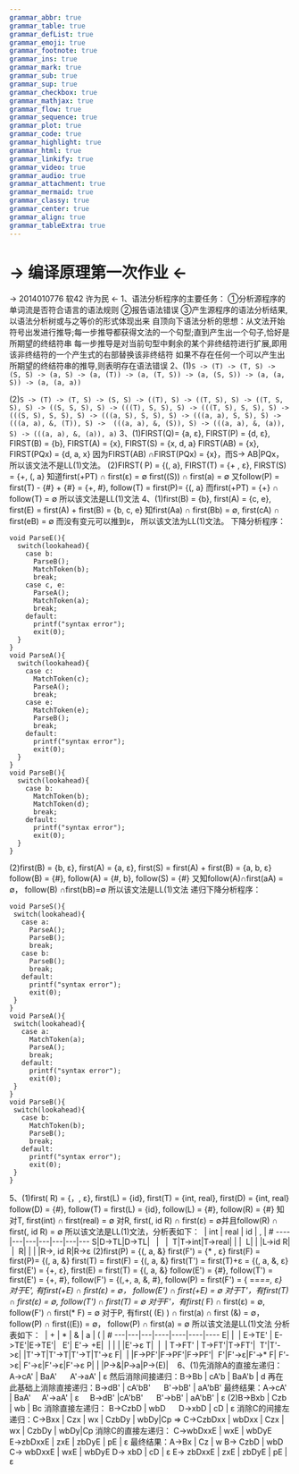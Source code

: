 ```yaml
---
grammar_abbr: true
grammar_table: true
grammar_defList: true
grammar_emoji: true
grammar_footnote: true
grammar_ins: true
grammar_mark: true
grammar_sub: true
grammar_sup: true
grammar_checkbox: true
grammar_mathjax: true
grammar_flow: true
grammar_sequence: true
grammar_plot: true
grammar_code: true
grammar_highlight: true
grammar_html: true
grammar_linkify: true
grammar_video: true
grammar_audio: true
grammar_attachment: true
grammar_mermaid: true
grammar_classy: true
grammar_center: true
grammar_align: true
grammar_tableExtra: true
--- 
```


# -> 编译原理第一次作业 <-
-> 2014010776   软42   许为民 <-
1、语法分析程序的主要任务：
①分析源程序的单词流是否符合语言的语法规则
②报告语法错误
③产生源程序的语法分析结果, 以语法分析树或与之等价的形式体现出来
自顶向下语法分析的思想：从文法开始符号出发进行推导;每一步推导都获得文法的一个句型;直到产生出一个句子,恰好是所期望的终结符串
每一步推导是对当前句型中剩余的某个非终结符进行扩展,即用该非终结符的一个产生式的右部替换该非终结符
如果不存在任何一个可以产生出所期望的终结符串的推导,则表明存在语法错误
2、(1)`S -> (T) -> (T, S) -> (S, S) -> (a, S) -> (a, (T)) -> (a, (T, S)) -> (a, (S, S)) -> (a, (a, S)) -> (a, (a, a))`

(2)`S -> (T) -> (T, S) -> (S, S) -> ((T), S) -> ((T, S), S) -> ((T, S, S), S) -> ((S, S, S), S) -> (((T), S, S), S) -> (((T, S), S, S), S) -> (((S, S), S, S), S) -> (((a, S), S, S), S) -> (((a, a), S, S), S) -> (((a, a), &, (T)), S) -> 
(((a, a), &, (S)), S) -> (((a, a), &, (a)), S) -> (((a, a), &, (a)), a)`
3、(1)FIRST(Q)= {a, ε}, FIRST(P) = {d, ε}, FIRST(B) = {b}, FIRST(A) = {x}, FIRST(S) = {x, d, a}
FIRST(AB) = {x}, FIRST(PQx) = {d, a, x}
因为FIRST(AB) ∩FIRST(PQx) = {x}，而S-> AB|PQx，所以该文法不是LL(1)文法。
(2)FIRST( P) = {(, a},  FIRST(T) = {+ , ε}, FIRST(S) = {+, (, a}
知道first(+PT) ∩ first(ε) = ∅ first((S)) ∩ first(a) = ∅
又follow(P) = first(T) - {#} + {#} = {+, #}, follow(T) = first(P)= {(, a}
而first(+PT) = {+} ∩ follow(T) = ∅
所以该文法是LL(1)文法
4、(1)first(B) = {b}, first(A) = {c, e}, first(E) = first(A) + first(B) = {b, c, e}
知first(Aa) ∩ first(Bb) = ∅, first(cA) ∩ first(eB) = ∅
而没有变元可以推到ε， 所以该文法为LL(1)文法。
下降分析程序：
```d?linenums
void ParseE(){
  switch(lookahead){
    case b:
      ParseB();
      MatchToken(b);
      break;
    case c, e:
      ParseA();
      MatchToken(a);
      break;
    default:
      printf("syntax error");
      exit(0);
  }
}
void ParseA(){
  switch(lookahead){
    case c:
      MatchToken(c);
      ParseA();
      break;
    case e:
      MatchToken(e);
      ParseB();
      break;
    default:
      printf("syntax error");
      exit(0);
  }
}
void ParseB(){
  switch(lookahead){
    case b:
      MatchToken(b);
      MatchToken(d);
      break;
    default:
      printf("syntax error");
      exit(0);
  }
}
```
(2)first(B) = {b, ε}, first(A) = {a, ε}, first(S) = first(A) + first(B) = {a, b, ε}
 follow(B) = {#}, follow(A) = {#, b}, follow(S) = {#}
 又知follow(A)∩first(aA) = ∅， follow(B) ∩first(bB)=∅
 所以该文法是LL(1)文法
 递归下降分析程序：
 ```d?linenum
 void ParseS(){
  switch(lookahead){
    case a:
      ParseA();
      ParseB();
      break;
    case b:
      ParseB();
      break;
    default:
      printf("syntax error");
      exit(0);
  }
}
void ParseA(){
  switch(lookahead){
    case a:
      MatchToken(a);
      ParseA();
      break;
    default:
      printf("syntax error");
      exit(0);
  }
}
void ParseB(){
  switch(lookahead){
    case b:
      MatchToken(b);
      ParseB();
      break;
    default:
      printf("syntax error");
      exit(0);
  }
}
 ```
 5、(1)first( R) = {，, ε}, first(L) = {id}, first(T) = {int, real}, first(D) = {int, real}
 follow(D) = {#}, follow(T) = first(L) = {id}, follow(L) = {#}, follow(R) = {#}
 知对T, first(int) ∩ first(real) = ∅
 对R, first(, id R) ∩ first(ε) = ∅并且follow(R) ∩ first(, id R) = ∅
 所以该文法是LL(1)文法，分析表如下：
&nbsp;| int | real | id | , | #
----|---|---|---|---|---|---
S|D->TL|D->TL| &nbsp; | &nbsp; |&nbsp;
T|T->int|T->real|&nbsp;|&nbsp;|&nbsp;
L|&nbsp;|&nbsp;|L->id R|&nbsp;|&nbsp;
R|&nbsp;|&nbsp;|&nbsp;|R->, id R|R->ε
(2)first(P) = {(, a, &} first(F') = {*  , ε}  first(F) = first(P)= {(, a, &}  first(T) = first(F) = {(, a, &}
first(T') = first(T)+ε = {(, a, &, ε}  first(E') = {+, ε}, first(E) = first(T) = {(, a, &}
follow(E') = {#}, follow(T') = first(E') = {+, #}, follow(F')  = {(,+, a, &, #}, follow(P) = first(F') = { ==*==, ε}
对于E', 有first(+E) ∩ first(ε) = ∅， follow(E') ∩ first(+E) = ∅
对于T'，有first(T) ∩ first(ε) = ∅, follow(T') ∩ first(T) = ∅
对于F'，有first(* F) ∩ first(ε) = ∅, follow(F') ∩ first(* F) = ∅
对于P, 有first( (E) ) ∩ first(a) ∩ first (&) = ∅， follow(P) ∩ first((E)) = ∅， follow(P) ∩ first(a) = ∅
所以该文法是LL(1)文法
分析表如下：
&nbsp;| + | * | & | a | ( |  #
---|---|---|----|----|----|----
E|&nbsp;| &nbsp;| E->TE' | E->TE'|E->TE'| &nbsp;
E'| E'-> +E| &nbsp;|&nbsp;|&nbsp;|&nbsp;|E'->ε
T| &nbsp;| &nbsp;| T->FT' | T->FT'|T->FT'|&nbsp;
T'|T'->ε|&nbsp;|T'->T|T'->T|T'->T|T'->ε
F| &nbsp;|&nbsp;|F->PF'|F->PF'|F->PF'|&nbsp;
F'|F'->ε|F'->* F| F'->ε| F'->ε|F'->ε|F'->ε
P|&nbsp;|&nbsp;|P->&|P->a|P->(E)|&nbsp;
&nbsp;
6、(1)先消除A的直接左递归：A->cA' | BaA'     &nbsp;&nbsp;&nbsp;&nbsp;   A'->aA' | ε
然后消除间接递归：B->Bb | cA'b | BaA'b | d
再在此基础上消除直接递归：B->dB' | cA'bB'   &nbsp;&nbsp;&nbsp;&nbsp;   B'->bB' | aA'bB'
最终结果：A->cA' | BaA' &nbsp;&nbsp;&nbsp;&nbsp;A'->aA' | ε &nbsp;&nbsp;&nbsp;&nbsp;B->dB' |cA'bB' &nbsp;&nbsp;&nbsp;&nbsp; B'->bB' | aA'bB' | ε
(2)B->Bxb | Czb | wb | Bc 消除直接左递归：
B->CzbD | wbD &nbsp;&nbsp;&nbsp;&nbsp; D->xbD | cD | ε
消除C的间接左递归：C->Bxx | Czx | wx | CzbDy | wbDy|Cp => C->CzbDxx | wbDxx | Czx | wx | CzbDy | wbDy|Cp
消除C的直接左递归： C->wbDxxE | wxE | wbDyE &nbsp;&nbsp;&nbsp;&nbsp; E->zbDxxE | zxE | zbDyE | pE | ε
最终结果：A->Bx | Cz | w
B-> CzbD | wbD
C-> wbDxxE | wxE | wbDyE
D-> xbD | cD | ε
E-> zbDxxE | zxE | zbDyE | pE | ε